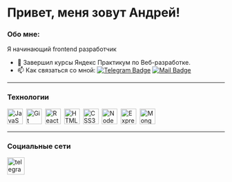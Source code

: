# Привет, меня зовут Андрей!

### Обо мне:
Я начинающий frontend разработчик
- :seedling: Завершил курсы Яндекс Практикум по Веб-разработке.
- :mailbox: Как связаться со мной: [![Telegram Badge](https://img.shields.io/badge/-Andrey-blue?style=flat&logo=Telegram&logoColor=white)](https://t.me/nuprivetos) [![Mail Badge](https://img.shields.io/badge/-Email-orange?style=flat&logo=Mail&logoColor=white)](mailto:dobreutore@yandex.ru)

---

### Технологии

<p align="left">
  <a href="https://developer.mozilla.org/en-US/docs/Web/JavaScript" target="_blank" rel="noreferrer"><img src="https://raw.githubusercontent.com/danielcranney/readme-generator/main/public/icons/skills/javascript-colored.svg" width="36" height="36" alt="JavaScript" /></a>&nbsp
  <a href="https://git-scm.com/" target="_blank" rel="noreferrer"><img src="https://raw.githubusercontent.com/danielcranney/readme-generator/main/public/icons/skills/git-colored.svg" width="36" height="36" alt="Git" /></a>&nbsp
  <a href="https://reactjs.org/" target="_blank" rel="noreferrer"><img src="https://raw.githubusercontent.com/danielcranney/readme-generator/main/public/icons/skills/react-colored.svg" width="36" height="36" alt="React" /></a>&nbsp
  <a href="https://developer.mozilla.org/en-US/docs/Glossary/HTML5" target="_blank" rel="noreferrer"><img src="https://raw.githubusercontent.com/danielcranney/readme-generator/main/public/icons/skills/html5-colored.svg" width="36" height="36" alt="HTML5" /></a>&nbsp
  <a href="https://www.w3.org/TR/CSS/#css" target="_blank" rel="noreferrer"><img src="https://raw.githubusercontent.com/danielcranney/readme-generator/main/public/icons/skills/css3-colored.svg" width="36" height="36" alt="CSS3" /></a>&nbsp
  <a href="https://nodejs.org/en/" target="_blank" rel="noreferrer"><img src="https://raw.githubusercontent.com/danielcranney/readme-generator/main/public/icons/skills/nodejs-colored.svg" width="36" height="36" alt="NodeJS" /></a>&nbsp
  <a href="https://expressjs.com/" target="_blank" rel="noreferrer"><img src="https://raw.githubusercontent.com/danielcranney/readme-generator/main/public/icons/skills/express-colored.svg" width="36" height="36" alt="Express" /></a>&nbsp
  <a href="https://www.mongodb.com/" target="_blank" rel="noreferrer"><img src="https://raw.githubusercontent.com/danielcranney/readme-generator/main/public/icons/skills/mongodb-colored.svg" width="36" height="36" alt="MongoDB" /></a>&nbsp
</p>

---

### Социальные сети

<p align="left">
  <a href="https://t.me/nuprivetos" target="_blank">
    <img src="https://cdn-icons-png.flaticon.com/512/2111/2111646.png" width="40" height="40" alt="telegram" />
  </a>
</p>

<!--
**Andrey-Kotelnikov/Andrey-Kotelnikov** is a ✨ _special_ ✨ repository because its `README.md` (this file) appears on your GitHub profile.

Here are some ideas to get you started:

- 🔭 I’m currently working on ...
- 🌱 Завершил курсы Яндекс Практикум по Веб-разработке.
- 👯 I’m looking to collaborate on ...
- 🤔 I’m looking for help with ...
- 💬 Ask me about ...
- 📫 Связаться со мной: ...
- 😄 Pronouns: ...
- ⚡ Fun fact: ...
-->

